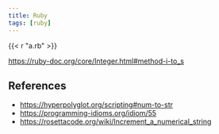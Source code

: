 ```yaml
---
title: Ruby
tags: [ruby]
---
```


{{< r "a.rb" >}}

<https://ruby-doc.org/core/Integer.html#method-i-to_s>

## References

- <https://hyperpolyglot.org/scripting#num-to-str>
- <https://programming-idioms.org/idiom/55>
- <https://rosettacode.org/wiki/Increment_a_numerical_string>

